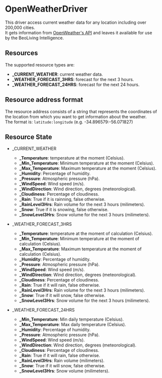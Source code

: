 OpenWeatherDriver
=================

This driver access current weather data for any location including over 200,000 cities.  
It gets information from [OpenWeather's API](http://openweathermap.org/api "OpenWeather's API") and leaves it available for use by the BeoLiving Intelligence.


Resources
---------

The supported resource types are:

 + **_CURRENT_WEATHER**: current weather data.
 + **_WEATHER_FORECAST_3HRS**: forecast for the next 3 hours.
 + **_WEATHER_FORECAST_24HRS**: forecast for the next 24 hours.


Resource address format
-----------------------

The resource address consists of a string that represents the coordinates of the location from which you want to get information about the weather.  
The format is: `latitude:longitude` (e.g. -34.896579:-56.071827)

Resource State
--------------

 + _CURRENT_WEATHER
   - **_Temperature**: temperature at the moment (Celsius).
   - **_Min_Temperature**: Minimum temperature at the moment (Celsius).
   - **_Max_Temperature**: Maximum temperature at the moment (Celsius).
   - **_Humidity**: Percentage of humidity.
   - **_Pressure**: Atmospheric pressure (hPa).
   - **_WindSpeed**: Wind speed (m/s).
   - **_WindDirection**: Wind direction, degrees (meteorological).
   - **_Cloudiness**: Percentage of cloudiness.
   - **_Rain**: True if it is rainning, false otherwise.
   - **_RainLevel3Hrs**: Rain volume for the next 3 hours (milimeters).
   - **_Snow**: True if it is snowing, false otherwise.
   - **_SnowLevel3Hrs**: Snow volume for the next 3 hours (milimeters).

 + _WEATHER_FORECAST_3HRS
   - **_Temperature**: temperature at the moment of calculation (Celsius).
   - **_Min_Temperature**: Minimum temperature at the moment of calculation (Celsius).
   - **_Max_Temperature**: Maximum temperature at the moment of calculation (Celsius).
   - **_Humidity**: Percentage of humidity.
   - **_Pressure**: Atmospheric pressure (hPa).
   - **_WindSpeed**: Wind speed (m/s).
   - **_WindDirection**: Wind direction, degrees (meteorological).
   - **_Cloudiness**: Percentage of cloudiness.
   - **_Rain**: True if it will rain, false otherwise.
   - **_RainLevel3Hrs**: Rain volume for the next 3 hours (milimeters).
   - **_Snow**: True if it will snow, false otherwise.
   - **_SnowLevel3Hrs**: Snow volume for the next 3 hours (milimeters).

 + _WEATHER_FORECAST_24HRS
   - **_Min_Temperature**: Min daily temperature (Celsius).
   - **_Max_Temperature**: Max daily temperature (Celsius).
   - **_Humidity**: Percentage of humidity.
   - **_Pressure**: Atmospheric pressure (hPa).
   - **_WindSpeed**: Wind speed (m/s).
   - **_WindDirection**: Wind direction, degrees (meteorological).
   - **_Cloudiness**: Percentage of cloudiness.
   - **_Rain**: True if it will rain, false otherwise.
   - **_RainLevel3Hrs**: Rain volume (milimeters).
   - **_Snow**: True if it will snow, false otherwise.
   - **_SnowLevel3Hrs**: Snow volume (milimeters).






